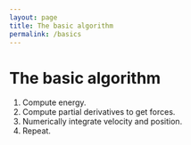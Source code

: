 ```yaml
---
layout: page
title: The basic algorithm
permalink: /basics
---
```


# The basic algorithm

1. Compute energy.
2. Compute partial derivatives to get forces.
3. Numerically integrate velocity and position.
4. Repeat.
